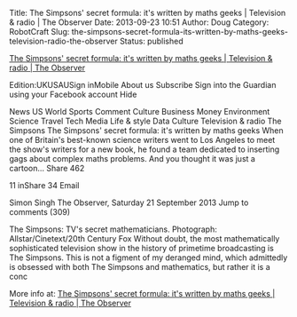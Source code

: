 Title: The Simpsons' secret formula: it's written by maths geeks | Television & radio | The Observer
Date: 2013-09-23 10:51
Author: Doug
Category: RobotCraft
Slug: the-simpsons-secret-formula-its-written-by-maths-geeks-television-radio-the-observer
Status: published

[The Simpsons' secret formula: it's written by maths geeks \| Television & radio \| The Observer](http://www.theguardian.com/tv-and-radio/2013/sep/22/the-simpsons-secret-formula-maths-simon-singh?utm_source=loopinsight.com&utm_medium=referral&utm_campaign=Feed)

Edition:UKUSAUSign inMobile About us Subscribe Sign into the Guardian using your Facebook account Hide

News US World Sports Comment Culture Business Money Environment Science Travel Tech Media Life & style Data Culture Television & radio The Simpsons The Simpsons' secret formula: it's written by maths geeks When one of Britain's best-known science writers went to Los Angeles to meet the show's writers for a new book, he found a team dedicated to inserting gags about complex maths problems. And you thought it was just a cartoon… Share 462

11 inShare 34 Email

Simon Singh The Observer, Saturday 21 September 2013 Jump to comments (309)

The Simpsons: TV's secret mathematicians. Photograph: Allstar/Cinetext/20th Century Fox Without doubt, the most mathematically sophisticated television show in the history of primetime broadcasting is The Simpsons. This is not a figment of my deranged mind, which admittedly is obsessed with both The Simpsons and mathematics, but rather it is a conc

More info at: [The Simpsons' secret formula: it's written by maths geeks \| Television & radio \| The Observer](http://www.theguardian.com/tv-and-radio/2013/sep/22/the-simpsons-secret-formula-maths-simon-singh?utm_source=loopinsight.com&utm_medium=referral&utm_campaign=Feed)
